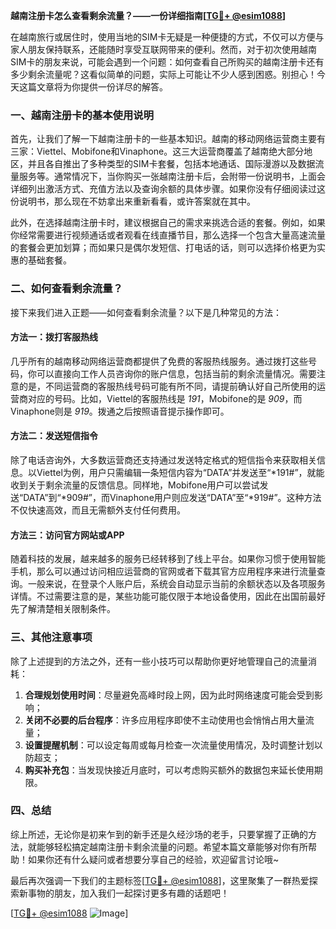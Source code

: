 **越南注册卡怎么查看剩余流量？——一份详细指南[[TG💪+ @esim1088](https://t.me/s/esim1088)]**

在越南旅行或居住时，使用当地的SIM卡无疑是一种便捷的方式，不仅可以方便与家人朋友保持联系，还能随时享受互联网带来的便利。然而，对于初次使用越南SIM卡的朋友来说，可能会遇到一个问题：如何查看自己所购买的越南注册卡还有多少剩余流量呢？这看似简单的问题，实际上可能让不少人感到困惑。别担心！今天这篇文章将为你提供一份详尽的解答。

### 一、越南注册卡的基本使用说明

首先，让我们了解一下越南注册卡的一些基本知识。越南的移动网络运营商主要有三家：Viettel、Mobifone和Vinaphone。这三大运营商覆盖了越南绝大部分地区，并且各自推出了多种类型的SIM卡套餐，包括本地通话、国际漫游以及数据流量服务等。通常情况下，当你购买一张越南注册卡后，会附带一份说明书，上面会详细列出激活方式、充值方法以及查询余额的具体步骤。如果你没有仔细阅读过这份说明书，那么现在不妨拿出来重新看看，或许答案就在其中。

此外，在选择越南注册卡时，建议根据自己的需求来挑选合适的套餐。例如，如果你经常需要进行视频通话或者观看在线直播节目，那么选择一个包含大量高速流量的套餐会更加划算；而如果只是偶尔发短信、打电话的话，则可以选择价格更为实惠的基础套餐。

### 二、如何查看剩余流量？

接下来我们进入正题——如何查看剩余流量？以下是几种常见的方法：

#### 方法一：拨打客服热线
几乎所有的越南移动网络运营商都提供了免费的客服热线服务。通过拨打这些号码，你可以直接向工作人员咨询你的账户信息，包括当前的剩余流量情况。需要注意的是，不同运营商的客服热线号码可能有所不同，请提前确认好自己所使用的运营商对应的号码。比如，Viettel的客服热线是 *191*，Mobifone的是 *909*，而Vinaphone则是 *919*。拨通之后按照语音提示操作即可。

#### 方法二：发送短信指令
除了电话咨询外，大多数运营商还支持通过发送特定格式的短信指令来获取相关信息。以Viettel为例，用户只需编辑一条短信内容为“DATA”并发送至“*191#”，就能收到关于剩余流量的反馈信息。同样地，Mobifone用户可以尝试发送“DATA”到“*909#”，而Vinaphone用户则应发送“DATA”至“*919#”。这种方法不仅快速高效，而且无需额外支付任何费用。

#### 方法三：访问官方网站或APP
随着科技的发展，越来越多的服务已经转移到了线上平台。如果你习惯于使用智能手机，那么可以通过访问相应运营商的官网或者下载其官方应用程序来进行流量查询。一般来说，在登录个人账户后，系统会自动显示当前的余额状态以及各项服务详情。不过需要注意的是，某些功能可能仅限于本地设备使用，因此在出国前最好先了解清楚相关限制条件。

### 三、其他注意事项

除了上述提到的方法之外，还有一些小技巧可以帮助你更好地管理自己的流量消耗：

1. **合理规划使用时间**：尽量避免高峰时段上网，因为此时网络速度可能会受到影响；
2. **关闭不必要的后台程序**：许多应用程序即使不主动使用也会悄悄占用大量流量；
3. **设置提醒机制**：可以设定每周或每月检查一次流量使用情况，及时调整计划以防超支；
4. **购买补充包**：当发现快接近月底时，可以考虑购买额外的数据包来延长使用期限。

### 四、总结

综上所述，无论你是初来乍到的新手还是久经沙场的老手，只要掌握了正确的方法，就能够轻松搞定越南注册卡剩余流量的问题。希望本篇文章能够对你有所帮助！如果你还有什么疑问或者想要分享自己的经验，欢迎留言讨论哦~

最后再次强调一下我们的主题标签[[TG💪+ @esim1088](https://t.me/s/esim1088)]，这里聚集了一群热爱探索新事物的朋友，加入我们一起探讨更多有趣的话题吧！

[[TG💪+ @esim1088](https://t.me/s/esim1088) ![Image](https://i.postimg.cc/4NQfJmqS/Snipaste-2025-05-13-00-14-12.png)]